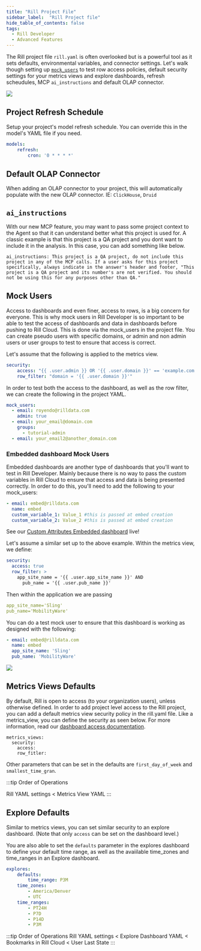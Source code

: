 ```yaml
---
title: "Rill Project File"
sidebar_label:  "Rill Project file"
hide_table_of_contents: false
tags:
  - Rill Developer
  - Advanced Features
---
```




The Rill project file `rill.yaml` is often overlooked but is a powerful tool as it sets defaults, environmental variables, and connector settings. Let's walk though setting up [`mock_users`](/manage/security#in-rill-developer) to test row access policies, default security settings for your metrics views and explore dashboards, refresh scheudules, MCP `ai_instructions` and default OLAP connector.

<img src = '/img/tutorials/admin/project.png' class='rounded-gif' />
<br />

## Project Refresh Schedule
Setup your project's model refresh schedule. You can override this in the model's YAML file if you need.
```yaml
models:
    refresh:
        cron: '0 * * * *'
```

## Default OLAP Connector
When adding an OLAP connector to your project, this will automatically populate with the new OLAP connector. IE: `ClickHouse`, `Druid`

## `ai_instructions`
With our new MCP feature, you may want to pass some project context to the Agent so that it can understand better what this project is used for. A classic example is that this project is a QA project and you dont want to include it in the analysis. In this case, you can add something like below.

```
ai_instructions: This project is a QA project, do not include this project in any of the MCP calls. If a user asks for this project specifically, always indicate in the answer's header and footer, "This project is a QA project and its number's are not verified. You should not be using this for any purposes other than QA."
```

## Mock Users 
Access to dashboards and even finer, access to rows, is a big concern for everyone. This is why mock users in Rill Developer is so important to be able to test the access of dashboards and data in dashboards before pushing to Rill Cloud. This is done via the mock_users in the project file. You can create pseudo users with specific domains, or admin and non admin users or user groups to test to ensure that access is correct. 

Let's assume that the following is applied to the metrics view.

```yaml
security:
    access: "{{ .user.admin }} OR '{{ .user.domain }}' == 'example.com'"
    row_filter: "domain = '{{ .user.domain }}'"
```

In order to test both the access to the dashboard, as well as the row filter, we can create the following in the project YAML.

```yaml
mock_users:
  - email: royendo@rilldata.com
    admin: true
  - email: your_email@domain.com
    groups:
      - tutorial-admin
  - email: your_email2@another_domain.com
```

### Embedded dashboard Mock Users
Embedded dashboards are another type of dashboards that you'll want to test in Rill Developer. Mainly because there is no way to pass the custom variables in Rill Cloud to ensure that access and data is being presented correctly. In order to do this, you'll need to add the following to your mock_users:
```yaml
- email: embed@rilldata.com
  name: embed
  custom_variable_1: Value_1 #this is passed at embed creation
  custom_variable_2: Value_2 #this is passed at embed creation
```
See our [Custom Attributes Embedded dashboard](https://rill-embedding-example.netlify.app/rowaccesspolicy/custom) live!

Let's assume a similar set up to the above example. Within the metrics view, we define:

```yaml
security:
  access: true
  row_filter: >
    app_site_name = '{{ .user.app_site_name }}' AND
      pub_name = '{{ .user.pub_name }}'
```

Then within the application we are passing

```yaml
app_site_name='Sling'
pub_name='MobilityWare'
```

You can do a test mock user to ensure that this dashboard is working as designed with the following:

```yaml
- email: embed@rilldata.com
  name: embed
  app_site_name: 'Sling' 
  pub_name: 'MobilityWare'
```
<img src = '/img/tutorials/admin/custom-attribute-mock-user.png' class='rounded-gif' />
<br />



## Metrics Views Defaults
By default, Rill is open to access (to your organization users), unless otherwise defined. In order to add project level access to the Rill project, you can add a default metrics view security policy in the rill.yaml file. Like a metrics_view, you can define the security as seen below. For more information, read our [dashboard access documentation](/manage/security#examples).

```
metrics_views:
  security:
    access:
    row_fitler:
```

Other parameters that can be set in the defaults are `first_day_of_week` and `smallest_time_gran`.

:::tip Order of Operations 

Rill YAML settings < Metrics View YAML
:::

## Explore Defaults
Similar to metrics views, you can set similar security to an explore dashboard. (Note that only `access` can be set on the dashboard level.)

You are also able to set the `defaults` parameter in the explores dashboard to define your default time range, as well as the avaiilable time_zones and time_ranges in an Explore dashboard.
```yaml
explores:
    defaults:
        time_range: P3M
    time_zones:
        - America/Denver
        - UTC
    time_ranges:
        - PT24H
        - P7D
        - P14D
        - P3M
```


:::tip Order of Operations 
Rill YAML settings < Explore Dashboard YAML < Bookmarks in Rill Cloud < User Last State
:::



